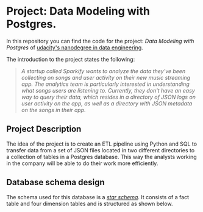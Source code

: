 # Project: Data Modeling with Postgres.

In this repository you can find the code for the project: *Data Modeling with Postgres* of [udacity's nanodegree in data engineering](https://www.udacity.com/course/data-engineer-nanodegree--nd027).

The introduction to the project states the following:

>*A startup called Sparkify wants to analyze the data they've been collecting on songs and user activity on their new music streaming app. The analytics team is particularly interested in understanding what songs users are listening to. Currently, they don't have an easy way to query their data, which resides in a directory of JSON logs on user activity on the app, as well as a directory with JSON metadata on the songs in their app.*

## Project Description

The idea of the project is to create an ETL pipeline using Python and SQL to transfer data from a set of JSON files located in two different directories to a collection of tables in a Postgres database. This way the analysts working in the company will be able to do their work more efficiently.

## Database schema design

The schema used for this database is a [*star schema*](https://en.wikipedia.org/wiki/Star_schema).  It consists of a fact table and four dimension tables and is structured as shown below.
